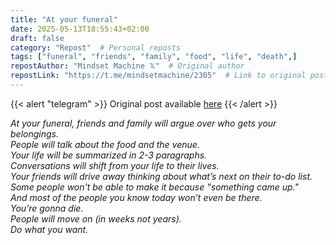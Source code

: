 ```yaml
---
title: "At your funeral"
date: 2025-05-13T18:55:43+02:00
draft: false
category: "Repost"  # Personal reposts
tags: ["funeral", "friends", "family", "food", "life", "death",]
repostAuthor: "Mindset Machine 𝕏"  # Original author
repostLink: "https://t.me/mindsetmachine/2305"  # Link to original post
---
```


{{< alert "telegram" >}}
Original post available [here](https://t.me/mindsetmachine/2305)
{{< /alert >}}

_At your funeral, friends and family will argue over who gets your belongings.<br>People will talk about the food and the venue.<br>Your life will be summarized in 2-3 paragraphs.<br>Conversations will shift from your life to their lives.<br>Your friends will drive away thinking about what’s next on their to-do list.<br>Some people won't be able to make it because "something came up."<br>And most of the people you know today won’t even be there.<br>You’re gonna die.<br>People will move on (in weeks not years).<br>Do what you want._